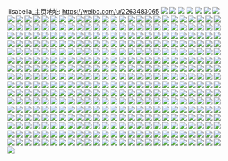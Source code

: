 liisabella_主页地址: https://weibo.com/u/2263483065 
![](https://wx4.sinaimg.cn/mw2000/86ea02b9ly1h9iltp4rulj22bc334e86.jpg) 
![](https://wx4.sinaimg.cn/mw2000/86ea02b9ly1h9iltoapxnj22c02c0x6p.jpg) 
![](https://wx4.sinaimg.cn/mw2000/86ea02b9ly1h90u53xrhjj23402c0e82.jpg) 
![](https://wx4.sinaimg.cn/mw2000/86ea02b9ly1h90u53p9cij23402c0e82.jpg) 
![](https://wx4.sinaimg.cn/mw2000/86ea02b9ly1h90u52vzzxj233v2btqv5.jpg) 
![](https://wx4.sinaimg.cn/mw2000/86ea02b9ly1h90u532ym4j233v2bte82.jpg) 
![](https://wx4.sinaimg.cn/mw2000/86ea02b9ly1h90u52amanj21hc0u0191.jpg) 
![](https://wx4.sinaimg.cn/mw2000/86ea02b9ly1h90u52bh9mj20zk0zkn6z.jpg) 
![](https://wx4.sinaimg.cn/mw2000/86ea02b9ly1h90u52d448j21g70tdtsp.jpg) 
![](https://wx4.sinaimg.cn/mw2000/86ea02b9ly1h90u52c6vgj20zk12jtlh.jpg) 
![](https://wx4.sinaimg.cn/mw2000/86ea02b9ly1h90u52gbl9j20ut0z0jv1.jpg) 
![](https://wx4.sinaimg.cn/mw2000/86ea02b9ly1h90u53wzilj2181340npd.jpg) 
![](https://wx4.sinaimg.cn/mw2000/86ea02b9ly1h71hinvx8cj23402c0u0y.jpg) 
![](https://wx4.sinaimg.cn/mw2000/86ea02b9ly1h71hioc62dj23402c0b2b.jpg) 
![](https://wx4.sinaimg.cn/mw2000/86ea02b9ly1h71hinymlnj233v2btql8.jpg) 
![](https://wx4.sinaimg.cn/mw2000/86ea02b9ly1h71hipb1z4j22802yo13k.jpg) 
![](https://wx4.sinaimg.cn/mw2000/86ea02b9ly1h67phfortoj20v91von5i.jpg) 
![](https://wx4.sinaimg.cn/mw2000/86ea02b9ly1h67bat0zkfj21be0zk462.jpg) 
![](https://wx4.sinaimg.cn/mw2000/86ea02b9ly1h67bat0xmvj21be0zkq5b.jpg) 
![](https://wx4.sinaimg.cn/mw2000/86ea02b9ly1h67bat5ijaj219s0zkwmm.jpg) 
![](https://wx4.sinaimg.cn/mw2000/86ea02b9ly1h67batn6nej219m0zkte4.jpg) 
![](https://wx4.sinaimg.cn/mw2000/86ea02b9ly1h67baxp2vrj23402c0dqf.jpg) 
![](https://wx4.sinaimg.cn/mw2000/86ea02b9ly1h67bat3wxnj21be0zkajl.jpg) 
![](https://wx4.sinaimg.cn/mw2000/86ea02b9ly1h67bat5hsvj21hc0u0h38.jpg) 
![](https://wx4.sinaimg.cn/mw2000/86ea02b9ly1h67baz64krj23402c0gzx.jpg) 
![](https://wx4.sinaimg.cn/mw2000/86ea02b9ly1h67baylhk6j22rw2c0npe.jpg) 
![](https://wx4.sinaimg.cn/mw2000/86ea02b9ly1h4v6hgm2t4j22c0340e81.jpg) 
![](https://wx4.sinaimg.cn/mw2000/86ea02b9ly1h4v6hh6dv4j23402c01kz.jpg) 
![](https://wx4.sinaimg.cn/mw2000/86ea02b9ly1h4v6hgfm9cj21hc0u0dx1.jpg) 
![](https://wx4.sinaimg.cn/mw2000/86ea02b9ly1h4v6hig2aij23402c0npf.jpg) 
![](https://wx4.sinaimg.cn/mw2000/86ea02b9ly1h4v6hjgijmj22c03404qr.jpg) 
![](https://wx4.sinaimg.cn/mw2000/86ea02b9ly1h4v6hk60vxj23402c0npf.jpg) 
![](https://wx4.sinaimg.cn/mw2000/86ea02b9ly1h0l6bvmjpjj20u01szjv9.jpg) 
![](https://wx4.sinaimg.cn/mw2000/86ea02b9ly1gyoytf1iv6j20u60u0mzk.jpg) 
![](https://wx4.sinaimg.cn/mw2000/86ea02b9ly1gy7j3aaurjj20m30fxac6.jpg) 
![](https://wx4.sinaimg.cn/mw2000/86ea02b9ly1gy0v5c016ej20ku0rs0v4.jpg) 
![](https://wx4.sinaimg.cn/mw2000/002tbllnly1gul62vggpej63402c0x6r02.jpg) 
![](https://wx4.sinaimg.cn/mw2000/86ea02b9ly1gul62vwhw6j23402c0kjn.jpg) 
![](https://wx4.sinaimg.cn/mw2000/002tbllnly1gul62wgup8j63402c07wj02.jpg) 
![](https://wx4.sinaimg.cn/mw2000/002tbllnly1gul62wjorcj63402c0qv702.jpg) 
![](https://wx4.sinaimg.cn/mw2000/002tbllnly1gul62pr6dhj61ku16ltta02.jpg) 
![](https://wx4.sinaimg.cn/mw2000/002tbllnly1gul62x583ij62c0340npf02.jpg) 
![](https://wx4.sinaimg.cn/mw2000/002tbllnly1gul62vp7aaj63402c04qr02.jpg) 
![](https://wx4.sinaimg.cn/mw2000/002tbllnly1gul62q61hvj60vc15sn2o02.jpg) 
![](https://wx4.sinaimg.cn/mw2000/002tbllnly1gul62q5lb2j60n00hv3z702.jpg) 
![](https://wx4.sinaimg.cn/mw2000/002tbllnly1gucf396irkj60u0140wnt02.jpg) 
![](https://wx4.sinaimg.cn/mw2000/002tbllnly1gucf38sk6lj60u0140gub02.jpg) 
![](https://wx4.sinaimg.cn/mw2000/002tbllnly1gucf38854qj60u0140ajj02.jpg) 
![](https://wx4.sinaimg.cn/mw2000/002tbllnly1gucf39rcwij61400u0jxs02.jpg) 
![](https://wx4.sinaimg.cn/mw2000/002tbllnly1gucf341v9oj60qj1b5q9902.jpg) 
![](https://wx4.sinaimg.cn/mw2000/002tbllnly1gucf34bscvj60u01sz77502.jpg) 
![](https://wx4.sinaimg.cn/mw2000/86ea02b9ly1gubsuhefy9j23402c04qr.jpg) 
![](https://wx4.sinaimg.cn/mw2000/86ea02b9ly1gslonj0wqsj23402c0u0y.jpg) 
![](https://wx4.sinaimg.cn/mw2000/86ea02b9ly1grlmleqiakj20qs0ww0vw.jpg) 
![](https://wx4.sinaimg.cn/mw2000/86ea02b9ly1grfqycw6txj21361367ea.jpg) 
![](https://wx4.sinaimg.cn/mw2000/86ea02b9ly1gpwy38f3jaj20go0hs74v.jpg) 
![](https://wx4.sinaimg.cn/mw2000/86ea02b9ly1gpsaee0ee2j20u01szb29.jpg) 
![](https://wx4.sinaimg.cn/mw2000/86ea02b9ly1gpre6u1iyrj20vc15salp.jpg) 
![](https://wx4.sinaimg.cn/mw2000/86ea02b9ly1gpkr3271k3j20vc15strb.jpg) 
![](https://wx4.sinaimg.cn/mw2000/86ea02b9ly1gpid1iw094j20u015k18l.jpg) 
![](https://wx4.sinaimg.cn/mw2000/86ea02b9ly1gpcnrh1w4uj20u00y47hg.jpg) 
![](https://wx4.sinaimg.cn/mw2000/86ea02b9ly1gnu2knvnh9j20ku0rsgpo.jpg) 
![](https://wx4.sinaimg.cn/mw2000/86ea02b9ly1gmqm18p5hoj21400u0npg.jpg) 
![](https://wx4.sinaimg.cn/mw2000/86ea02b9ly1gmqdu054ksj20u01szkdo.jpg) 
![](https://wx4.sinaimg.cn/mw2000/86ea02b9ly1gm7x644nibj23402c0hdw.jpg) 
![](https://wx4.sinaimg.cn/mw2000/86ea02b9ly1gm1k8o1wbnj20qo08zgls.jpg) 
![](https://wx4.sinaimg.cn/mw2000/86ea02b9ly1gl281uogpyj20u01szqbi.jpg) 
![](https://wx4.sinaimg.cn/mw2000/86ea02b9ly1gjs5w25msej20u01401kz.jpg) 
![](https://wx4.sinaimg.cn/mw2000/86ea02b9ly1gjmyrra6z1j20u0140b2h.jpg) 
![](https://wx4.sinaimg.cn/mw2000/86ea02b9ly1gj3wjk3etjj20u01sz1kx.jpg) 
![](https://wx4.sinaimg.cn/mw2000/86ea02b9ly1gj0wkywdidj20qs0o0acd.jpg) 
![](https://wx4.sinaimg.cn/mw2000/86ea02b9ly1givlarptryj20u00xbn2n.jpg) 
![](https://wx4.sinaimg.cn/mw2000/86ea02b9ly1gi5m43zkr7j20u01szk3h.jpg) 
![](https://wx4.sinaimg.cn/mw2000/86ea02b9ly1gi5jz87b2mj22c03407wo.jpg) 
![](https://wx4.sinaimg.cn/mw2000/86ea02b9ly1gi4euhcfcmj23402c0x6r.jpg) 
![](https://wx4.sinaimg.cn/mw2000/86ea02b9ly1gi2xa03micj20j60bg0tp.jpg) 
![](https://wx4.sinaimg.cn/mw2000/86ea02b9ly1ghyur02y3wj20qw0qwth1.jpg) 
![](https://wx4.sinaimg.cn/mw2000/86ea02b9ly1ghyur1nvijj23343341kz.jpg) 
![](https://wx4.sinaimg.cn/mw2000/86ea02b9ly1ghyur13qluj22bc334b29.jpg) 
![](https://wx4.sinaimg.cn/mw2000/86ea02b9ly1ghyur05q6ej20go0gotc1.jpg) 
![](https://wx4.sinaimg.cn/mw2000/86ea02b9ly1ghyur0dty6j20go0goq7f.jpg) 
![](https://wx4.sinaimg.cn/mw2000/86ea02b9ly1ghyur16jdbj22bb2bb7wi.jpg) 
![](https://wx4.sinaimg.cn/mw2000/86ea02b9ly1ghusxqumytj20v9134wj6.jpg) 
![](https://wx4.sinaimg.cn/mw2000/86ea02b9ly1ghusxqv191j20j60koq50.jpg) 
![](https://wx4.sinaimg.cn/mw2000/86ea02b9ly1ghe20ymz5fj20q90z5jvp.jpg) 
![](https://wx4.sinaimg.cn/mw2000/86ea02b9ly1ghdy7gundvj20u01szkjl.jpg) 
![](https://wx4.sinaimg.cn/mw2000/86ea02b9ly1gh6yh6gq41j204g046mx0.jpg) 
![](https://wx4.sinaimg.cn/mw2000/86ea02b9ly1ggwentr2csj20j40gc74w.jpg) 
![](https://wx4.sinaimg.cn/mw2000/86ea02b9ly1ggf1dgq8k7j20u01sz4fs.jpg) 
![](https://wx4.sinaimg.cn/mw2000/86ea02b9ly1gfpdzs7cd4j20v91vo7iz.jpg) 
![](https://wx4.sinaimg.cn/mw2000/86ea02b9ly1gfius97bchj20u01szqv6.jpg) 
![](https://wx4.sinaimg.cn/mw2000/86ea02b9ly1gf9cqsot6qj210k0bgapm.jpg) 
![](https://wx4.sinaimg.cn/mw2000/86ea02b9ly1gf3n7fauf2j23402c0u10.jpg) 
![](https://wx4.sinaimg.cn/mw2000/86ea02b9ly1gez9bcbvkej20u01sz7wh.jpg) 
![](https://wx4.sinaimg.cn/mw2000/86ea02b9ly1gemf9ee8zzj20dw0dwab2.jpg) 
![](https://wx4.sinaimg.cn/mw2000/86ea02b9ly1gegsddusjmj21sz0u0hcy.jpg) 
![](https://wx4.sinaimg.cn/mw2000/86ea02b9ly1gegsdafnlxj21tf0u043x.jpg) 
![](https://wx4.sinaimg.cn/mw2000/86ea02b9ly1gefo1p0c3jj21400u0hdx.jpg) 
![](https://wx4.sinaimg.cn/mw2000/86ea02b9ly1gefo1nrvm6j20u0140qv5.jpg) 
![](https://wx4.sinaimg.cn/mw2000/86ea02b9ly1gefo1ny4ekj20u0140hdt.jpg) 
![](https://wx4.sinaimg.cn/mw2000/86ea02b9ly1gefo1nh8egj20u01hcws5.jpg) 
![](https://wx4.sinaimg.cn/mw2000/86ea02b9ly1gefo1nd3l9j20u0140dmt.jpg) 
![](https://wx4.sinaimg.cn/mw2000/86ea02b9ly1gefo1nmf6rj21400u0qc3.jpg) 
![](https://wx4.sinaimg.cn/mw2000/86ea02b9ly1ge97zxinhcj20u01c3k0p.jpg) 
![](https://wx4.sinaimg.cn/mw2000/86ea02b9ly1gdeoqivda7j20v90af3zi.jpg) 
![](https://wx4.sinaimg.cn/mw2000/86ea02b9ly1gdcf1g92fnj20u01hcqgm.jpg) 
![](https://wx4.sinaimg.cn/mw2000/86ea02b9ly1gdcf1gofjej20u00u0do9.jpg) 
![](https://wx4.sinaimg.cn/mw2000/86ea02b9ly1gdcf1gdb3vj20u00u0dqf.jpg) 
![](https://wx4.sinaimg.cn/mw2000/86ea02b9ly1gdcf1hf1tfj20u00u0tge.jpg) 
![](https://wx4.sinaimg.cn/mw2000/86ea02b9ly1gdcf1gd68lj20u00u0dte.jpg) 
![](https://wx4.sinaimg.cn/mw2000/86ea02b9ly1gdcf1g86n3j20dw0dwmxm.jpg) 
![](https://wx4.sinaimg.cn/mw2000/86ea02b9ly1gcwzfxfaopj20rn0rnn2c.jpg) 
![](https://wx4.sinaimg.cn/mw2000/86ea02b9ly1gcuatyblrgj20u01sztk6.jpg) 
![](https://wx4.sinaimg.cn/mw2000/86ea02b9ly1gcs5pkwfncj20jg0iiwg5.jpg) 
![](https://wx4.sinaimg.cn/mw2000/86ea02b9ly1gcs5plagmsj20u00u0hdt.jpg) 
![](https://wx4.sinaimg.cn/mw2000/86ea02b9ly1gcnej3mjlsj20u01szagb.jpg) 
![](https://wx4.sinaimg.cn/mw2000/86ea02b9ly1gbxhibvawqj20k00zkdhu.jpg) 
![](https://wx4.sinaimg.cn/mw2000/86ea02b9ly1gbsbycxzdzj22bc334b29.jpg) 
![](https://wx4.sinaimg.cn/mw2000/86ea02b9ly1gbropnepowj20u01szhdt.jpg) 
![](https://wx4.sinaimg.cn/mw2000/86ea02b9ly1gbropmkbnkj204g03mdfn.jpg) 
![](https://wx4.sinaimg.cn/mw2000/86ea02b9ly1gbp59tm98kj209g08qdg4.jpg) 
![](https://wx4.sinaimg.cn/mw2000/86ea02b9ly1gbo5iuflfij20u01szgx4.jpg) 
![](https://wx4.sinaimg.cn/mw2000/86ea02b9ly1gble03uiujj20p018gqat.jpg) 
![](https://wx4.sinaimg.cn/mw2000/86ea02b9ly1gbkcfoen22j20kw0jhjzr.jpg) 
![](https://wx4.sinaimg.cn/mw2000/86ea02b9ly1gbhud0pipdj20u018ztj2.jpg) 
![](https://wx4.sinaimg.cn/mw2000/86ea02b9ly1gba9feke8qj20u01szgwp.jpg) 
![](https://wx4.sinaimg.cn/mw2000/86ea02b9ly1gao56inwfoj21400u0kjn.jpg) 
![](https://wx4.sinaimg.cn/mw2000/86ea02b9ly1gao56jzp0dj21400u0hdw.jpg) 
![](https://wx4.sinaimg.cn/mw2000/86ea02b9ly1gao56jz6w7j21400u0npg.jpg) 
![](https://wx4.sinaimg.cn/mw2000/86ea02b9ly1galgvovgjnj20u0140x6v.jpg) 
![](https://wx4.sinaimg.cn/mw2000/86ea02b9ly1galgvlanwcj21400u04qt.jpg) 
![](https://wx4.sinaimg.cn/mw2000/86ea02b9ly1gag7fmr9gpj21400u01ky.jpg) 
![](https://wx4.sinaimg.cn/mw2000/86ea02b9ly1gag7fm0z7fj20c80bwjs2.jpg) 
![](https://wx4.sinaimg.cn/mw2000/86ea02b9ly1gaeyhqeinsj20u01sz1ky.jpg) 
![](https://wx4.sinaimg.cn/mw2000/86ea02b9ly1gaeyhr56psj20u01szqv6.jpg) 
![](https://wx4.sinaimg.cn/mw2000/86ea02b9ly1gaeqkc04gxj20u01sz7wh.jpg) 
![](https://wx4.sinaimg.cn/mw2000/86ea02b9ly1gaeqkbu21mj20u01sz1kx.jpg) 
![](https://wx4.sinaimg.cn/mw2000/86ea02b9ly1gaeqkc2m9nj20u01sze81.jpg) 
![](https://wx4.sinaimg.cn/mw2000/86ea02b9ly1gadupf01ypj21400u04qp.jpg) 
![](https://wx4.sinaimg.cn/mw2000/86ea02b9ly1gadupeqyu5j21410u0wkg.jpg) 
![](https://wx4.sinaimg.cn/mw2000/86ea02b9ly1gab2ycylrfj20u0140qva.jpg) 
![](https://wx4.sinaimg.cn/mw2000/86ea02b9ly1g9w1niuip6j209a07f0t6.jpg) 
![](https://wx4.sinaimg.cn/mw2000/86ea02b9ly1g9qdhfpxofj20u01szhdt.jpg) 
![](https://wx4.sinaimg.cn/mw2000/86ea02b9ly1g9qdhezxbej201u01jmwy.jpg) 
![](https://wx4.sinaimg.cn/mw2000/86ea02b9ly1g9nwtqz5egj21400u0e85.jpg) 
![](https://wx4.sinaimg.cn/mw2000/86ea02b9ly1g9nvdj34fvj20u0140he1.jpg) 
![](https://wx4.sinaimg.cn/mw2000/86ea02b9ly1g9m42c04rrj20u01sz4qp.jpg) 
![](https://wx4.sinaimg.cn/mw2000/86ea02b9ly1g9hmdpocv1j20qr1blgyb.jpg) 
![](https://wx4.sinaimg.cn/mw2000/86ea02b9ly1g99w9fph7mj20rx0rx0v6.jpg) 
![](https://wx4.sinaimg.cn/mw2000/86ea02b9ly1g98brfpx44j20qo0zk7eb.jpg) 
![](https://wx4.sinaimg.cn/mw2000/86ea02b9ly1g8oj3zmjsyj21mc25sqv5.jpg) 
![](https://wx4.sinaimg.cn/mw2000/86ea02b9ly1g8k2yv02eqj20v91vo4kp.jpg) 
![](https://wx4.sinaimg.cn/mw2000/86ea02b9ly1g8k2z0dm9zj23402c0e86.jpg) 
![](https://wx4.sinaimg.cn/mw2000/86ea02b9ly1g825qssvvbj20v91vokjl.jpg) 
![](https://wx4.sinaimg.cn/mw2000/86ea02b9ly1g825qsput0j20v91vohdt.jpg) 
![](https://wx4.sinaimg.cn/mw2000/86ea02b9ly1g7ouv31tb6j20bi0b83yu.jpg) 
![](https://wx4.sinaimg.cn/mw2000/86ea02b9ly1g7ouv35msxj20vm0u00xu.jpg) 
![](https://wx4.sinaimg.cn/mw2000/86ea02b9ly1g7k5kasdyfj22c0340npl.jpg) 
![](https://wx4.sinaimg.cn/mw2000/86ea02b9ly1g78k873yaij20v91vo1kx.jpg) 
![](https://wx4.sinaimg.cn/mw2000/86ea02b9ly1g6tg5q8ps3j23402c0u10.jpg) 
![](https://wx4.sinaimg.cn/mw2000/86ea02b9ly1g6tg5i7h6rj21hc0u0k4q.jpg) 
![](https://wx4.sinaimg.cn/mw2000/86ea02b9ly1g6qndky3opj20u01syqfx.jpg) 
![](https://wx4.sinaimg.cn/mw2000/86ea02b9ly1g6degt9wgyj20v91voww7.jpg) 
![](https://wx4.sinaimg.cn/mw2000/86ea02b9ly1g66e1smxx5j21400u0n5l.jpg) 
![](https://wx4.sinaimg.cn/mw2000/86ea02b9ly1g59jm7ozm3j20v91vo1kx.jpg) 
![](https://wx4.sinaimg.cn/mw2000/86ea02b9ly1g57kv8p7gnj20u0140b2a.jpg) 
![](https://wx4.sinaimg.cn/mw2000/86ea02b9ly1g4jkflxa5yj216o1lu7tf.jpg) 
![](https://wx4.sinaimg.cn/mw2000/86ea02b9ly1g4jkfmos08j228031hnpe.jpg) 
![](https://wx4.sinaimg.cn/mw2000/86ea02b9ly1g4jkftbb9hj23402c0npd.jpg) 
![](https://wx4.sinaimg.cn/mw2000/86ea02b9ly1g3zzxrmwdnj22bs3401ky.jpg) 
![](https://wx4.sinaimg.cn/mw2000/86ea02b9ly1g3zzxv2g2vj22bs340b2a.jpg) 
![](https://wx4.sinaimg.cn/mw2000/86ea02b9ly1g3zzxzj9dpj23402bsnpe.jpg) 
![](https://wx4.sinaimg.cn/mw2000/86ea02b9ly1g3yvkhj1luj20go0m876f.jpg) 
![](https://wx4.sinaimg.cn/mw2000/86ea02b9ly1g3yvfvdhgbj20go0m8n32.jpg) 
![](https://wx4.sinaimg.cn/mw2000/86ea02b9ly1g3yvfvyvtaj20rr0rr44l.jpg) 
![](https://wx4.sinaimg.cn/mw2000/86ea02b9ly1g3yu65rphnj20jk0m80zc.jpg) 
![](https://wx4.sinaimg.cn/mw2000/86ea02b9ly1g3yu66jk91j20m80kltds.jpg) 
![](https://wx4.sinaimg.cn/mw2000/86ea02b9ly1g3yu67ktr0j20kn0m8n41.jpg) 
![](https://wx4.sinaimg.cn/mw2000/86ea02b9ly1g3yu68yledj20l80m8k02.jpg) 
![](https://wx4.sinaimg.cn/mw2000/86ea02b9ly1g3yuafosw5j20go0m8dhx.jpg) 
![](https://wx4.sinaimg.cn/mw2000/86ea02b9ly1g3ytd51ew7j20zk0r0k61.jpg) 
![](https://wx4.sinaimg.cn/mw2000/86ea02b9ly1g3ytd6uk81j20yu0nctp7.jpg) 
![](https://wx4.sinaimg.cn/mw2000/86ea02b9ly1g3ytd30f8kj20m80gvted.jpg) 
![](https://wx4.sinaimg.cn/mw2000/86ea02b9ly1g3ytd3qsr2j20m80gowkc.jpg) 
![](https://wx4.sinaimg.cn/mw2000/86ea02b9ly1g3ytd47a9nj20m80gon0b.jpg) 
![](https://wx4.sinaimg.cn/mw2000/86ea02b9ly1g3qny0am75j20zk0ql7un.jpg) 
![](https://wx4.sinaimg.cn/mw2000/86ea02b9ly1g3qnxzro5zj20ql0zkkf0.jpg) 
![](https://wx4.sinaimg.cn/mw2000/86ea02b9ly1g3qntrxxnpj21w02ionpf.jpg) 
![](https://wx4.sinaimg.cn/mw2000/86ea02b9ly1g3n65evw1jj20k042ku0y.jpg) 
![](https://wx4.sinaimg.cn/mw2000/86ea02b9ly1g3n65hswjzj20k051y7wj.jpg) 
![](https://wx4.sinaimg.cn/mw2000/86ea02b9ly1g3n65kdl1aj20k042pkjm.jpg) 
![](https://wx4.sinaimg.cn/mw2000/86ea02b9ly1g3n65lsnkdj20k04eehdu.jpg) 
![](https://wx4.sinaimg.cn/mw2000/86ea02b9ly1g3n65oflrzj20k042p7wj.jpg) 
![](https://wx4.sinaimg.cn/mw2000/86ea02b9ly1g3n65q1g9ej21w02iox6p.jpg) 
![](https://wx4.sinaimg.cn/mw2000/86ea02b9ly1g3n4gqpw68j20hs0hs764.jpg) 
![](https://wx4.sinaimg.cn/mw2000/86ea02b9ly1g2yz39yo2yj20hs0npmyl.jpg) 
![](https://wx4.sinaimg.cn/mw2000/86ea02b9ly1g2yz38vvo8j20hs0npwi1.jpg) 
![](https://wx4.sinaimg.cn/mw2000/86ea02b9ly1g2m5qdeo3oj20zk0k0tfb.jpg) 
![](https://wx4.sinaimg.cn/mw2000/86ea02b9ly1g2m5qdrjpfj20zk0qoh78.jpg) 
![](https://wx4.sinaimg.cn/mw2000/86ea02b9ly1g2m5qhnucdj23402bskjq.jpg) 
![](https://wx4.sinaimg.cn/mw2000/86ea02b9ly1g2m5qkihxtj23402bsu11.jpg) 
![](https://wx4.sinaimg.cn/mw2000/86ea02b9ly1g2m5qmbb1zj23402bsu0y.jpg) 
![](https://wx4.sinaimg.cn/mw2000/86ea02b9ly1g2m5qnphkdj23402bsx6q.jpg) 
![](https://wx4.sinaimg.cn/mw2000/86ea02b9ly1g2b8n105i9j20zk0qo489.jpg) 
![](https://wx4.sinaimg.cn/mw2000/86ea02b9ly1g1xihoz9f5j20ij0emdh8.jpg) 
![](https://wx4.sinaimg.cn/mw2000/86ea02b9ly1g1xfhaq1ajj207q03rdfm.jpg) 
![](https://wx4.sinaimg.cn/mw2000/86ea02b9ly1g1u7wtxjapj20k042ke82.jpg) 
![](https://wx4.sinaimg.cn/mw2000/86ea02b9ly1g1oald3wlnj22bs3404qr.jpg) 
![](https://wx4.sinaimg.cn/mw2000/86ea02b9ly1g1oaleozd2j20k00zkwm5.jpg) 
![](https://wx4.sinaimg.cn/mw2000/86ea02b9ly1g1oalr2pbpj23402bshdx.jpg) 
![](https://wx4.sinaimg.cn/mw2000/86ea02b9ly1g1ob4watp2j22bs3401kz.jpg) 
![](https://wx4.sinaimg.cn/mw2000/86ea02b9ly1g1oamdcft5j22bs3404qs.jpg) 
![](https://wx4.sinaimg.cn/mw2000/86ea02b9ly1g1oao4900kj23402bs7wk.jpg) 
![](https://wx4.sinaimg.cn/mw2000/86ea02b9ly1g1oaoodltlj23402bsqv7.jpg) 
![](https://wx4.sinaimg.cn/mw2000/86ea02b9ly1g1oapsy3z2j23402bshdx.jpg) 
![](https://wx4.sinaimg.cn/mw2000/86ea02b9ly1g1pd3esmgij23402bsnpg.jpg) 
![](https://wx4.sinaimg.cn/mw2000/86ea02b9ly1g1m8b5nrlej23402bs1kz.jpg) 
![](https://wx4.sinaimg.cn/mw2000/86ea02b9ly1g1m8art26pj23402bsx6r.jpg) 
![](https://wx4.sinaimg.cn/mw2000/86ea02b9ly1g1m8au5ad3j23402bsnpf.jpg) 
![](https://wx4.sinaimg.cn/mw2000/86ea02b9ly1g1m8awtzcpj23402bsu0z.jpg) 
![](https://wx4.sinaimg.cn/mw2000/86ea02b9ly1g1m8b0930sj23402bsx6r.jpg) 
![](https://wx4.sinaimg.cn/mw2000/86ea02b9ly1g1m8b2at3wj23402bs4qr.jpg) 
![](https://wx4.sinaimg.cn/mw2000/86ea02b9ly1g1m8b431fbj23402bsu0y.jpg) 
![](https://wx4.sinaimg.cn/mw2000/86ea02b9ly1g1m8a3jj3fj23402bsnpf.jpg) 
![](https://wx4.sinaimg.cn/mw2000/86ea02b9ly1g1m8a77zxfj23402bsb2d.jpg) 
![](https://wx4.sinaimg.cn/mw2000/86ea02b9ly1g1m8aa94zgj23402bs7wk.jpg) 
![](https://wx4.sinaimg.cn/mw2000/86ea02b9ly1g1m88uk2gij23402bs1kz.jpg) 
![](https://wx4.sinaimg.cn/mw2000/86ea02b9ly1g1m88x6tf8j23402bs1l0.jpg) 
![](https://wx4.sinaimg.cn/mw2000/86ea02b9ly1g1m88yy71cj23402bsu0z.jpg) 
![](https://wx4.sinaimg.cn/mw2000/86ea02b9ly1g1m890qkw6j23402bsu0y.jpg) 
![](https://wx4.sinaimg.cn/mw2000/86ea02b9ly1g1m892vexfj23402bsnpe.jpg) 
![](https://wx4.sinaimg.cn/mw2000/86ea02b9ly1g1m895mh9kj23402bshdv.jpg) 
![](https://wx4.sinaimg.cn/mw2000/86ea02b9ly1g1m87gg0luj23402bsqv7.jpg) 
![](https://wx4.sinaimg.cn/mw2000/86ea02b9ly1g1m87iave9j22bs340b2a.jpg) 
![](https://wx4.sinaimg.cn/mw2000/86ea02b9ly1g1m87ka9tcj23402bsb2b.jpg) 
![](https://wx4.sinaimg.cn/mw2000/86ea02b9ly1g1m87lyw9gj23402bsqv7.jpg) 
![](https://wx4.sinaimg.cn/mw2000/86ea02b9ly1g1m87ntlkoj23402bskjn.jpg) 
![](https://wx4.sinaimg.cn/mw2000/86ea02b9ly1g1m87pnclyj22bs340u0z.jpg) 
![](https://wx4.sinaimg.cn/mw2000/86ea02b9ly1g1lsqkwsfij22bs340e84.jpg) 
![](https://wx4.sinaimg.cn/mw2000/86ea02b9ly1g1lsqomtnej23402bshdu.jpg) 
![](https://wx4.sinaimg.cn/mw2000/86ea02b9ly1g1lsr4mkrtj22bs340x6q.jpg) 
![](https://wx4.sinaimg.cn/mw2000/86ea02b9ly1g1lsretkzdj23402bsu0z.jpg) 
![](https://wx4.sinaimg.cn/mw2000/86ea02b9ly1g1lsrnser2j22bs3407wk.jpg) 
![](https://wx4.sinaimg.cn/mw2000/86ea02b9ly1g1lsqx51qoj23402bskjn.jpg) 
![](https://wx4.sinaimg.cn/mw2000/86ea02b9ly1g1lsrpi6wxj20zk0k0k1n.jpg) 
![](https://wx4.sinaimg.cn/mw2000/86ea02b9ly1g1lsrqm5ycj20zk0k0gsn.jpg) 
![](https://wx4.sinaimg.cn/mw2000/86ea02b9ly1g1lsrrgc1pj20hs0ofgnp.jpg) 
![](https://wx4.sinaimg.cn/mw2000/86ea02b9ly1g1l4ux9v47j23402bskjo.jpg) 
![](https://wx4.sinaimg.cn/mw2000/86ea02b9ly1g1l4uzmfzjj23402bs1kz.jpg) 
![](https://wx4.sinaimg.cn/mw2000/86ea02b9ly1g1l4v0kotsj21j415c7wh.jpg) 
![](https://wx4.sinaimg.cn/mw2000/86ea02b9ly1g1l4v1wtvhj23402bs7wi.jpg) 
![](https://wx4.sinaimg.cn/mw2000/86ea02b9ly1g1l4v3q76dj23402bsnpe.jpg) 
![](https://wx4.sinaimg.cn/mw2000/86ea02b9ly1g1l4v4nbybj21j415c4qp.jpg) 
![](https://wx4.sinaimg.cn/mw2000/86ea02b9ly1g1l4v5wt8dj21j415c7wh.jpg) 
![](https://wx4.sinaimg.cn/mw2000/86ea02b9ly1g1l4v73otwj23402bsu0y.jpg) 
![](https://wx4.sinaimg.cn/mw2000/86ea02b9ly1g1l4v7y5ofj21j415c4qp.jpg) 
![](https://wx4.sinaimg.cn/mw2000/86ea02b9ly1g1kk23wmf4j22bs340qv6.jpg) 
![](https://wx4.sinaimg.cn/mw2000/86ea02b9ly1g1kk1zmj0uj215c1j4x2h.jpg) 
![](https://wx4.sinaimg.cn/mw2000/86ea02b9ly1g1kk1x7mftj21j415cqp2.jpg) 
![](https://wx4.sinaimg.cn/mw2000/86ea02b9ly1g1jz52geerj215c1j47e2.jpg) 
![](https://wx4.sinaimg.cn/mw2000/86ea02b9ly1g1jz5302phj21j415catz.jpg) 
![](https://wx4.sinaimg.cn/mw2000/86ea02b9ly1g1jz53p50tj21j415cb29.jpg) 
![](https://wx4.sinaimg.cn/mw2000/86ea02b9ly1g1jz549g27j21j415ctut.jpg) 
![](https://wx4.sinaimg.cn/mw2000/86ea02b9ly1g1jz54pvfhj21j415c4ki.jpg) 
![](https://wx4.sinaimg.cn/mw2000/86ea02b9ly1g1jz55y2w2j22bs3401kz.jpg) 
![](https://wx4.sinaimg.cn/mw2000/86ea02b9ly1g1apeyyusnj20k00zk0vl.jpg) 
![](https://wx4.sinaimg.cn/mw2000/86ea02b9ly1g0vpxwcbzbj20k00zkwhh.jpg) 
![](https://wx4.sinaimg.cn/mw2000/86ea02b9ly1g0vpxwy8fdj20k00zk0vl.jpg) 
![](https://wx4.sinaimg.cn/mw2000/86ea02b9ly1g0qvmh02hbj20k00qo40w.jpg) 
![](https://wx4.sinaimg.cn/mw2000/86ea02b9ly1g0qvjm9x12j20k00qo0u3.jpg) 
![](https://wx4.sinaimg.cn/mw2000/86ea02b9ly1g0c3vjmbvfj20k00zkad7.jpg) 
![](https://wx4.sinaimg.cn/mw2000/86ea02b9ly1g050q22nzcj22io1w01kz.jpg) 
![](https://wx4.sinaimg.cn/mw2000/86ea02b9ly1g00ghnd877j22bs2oyhdu.jpg) 
![](https://wx4.sinaimg.cn/mw2000/86ea02b9ly1g00ghv8g34j23402bsqv5.jpg) 
![](https://wx4.sinaimg.cn/mw2000/86ea02b9ly1fzpl3cao4vj21400u01kx.jpg) 
![](https://wx4.sinaimg.cn/mw2000/86ea02b9ly1fzph1hcpg2j20k00zkna2.jpg) 
![](https://wx4.sinaimg.cn/mw2000/86ea02b9ly1fznd4dddh6j21j415cx6p.jpg) 
![](https://wx4.sinaimg.cn/mw2000/86ea02b9ly1fzncnm1t01j20lc0e80wg.jpg) 
![](https://wx4.sinaimg.cn/mw2000/86ea02b9ly1fzm8913hvlj20iw0xkqb4.jpg) 
![](https://wx4.sinaimg.cn/mw2000/86ea02b9ly1fzm1nfpq1ij21400u0b2a.jpg) 
![](https://wx4.sinaimg.cn/mw2000/86ea02b9ly1fz7gf9ylzkj21j415cb29.jpg) 
![](https://wx4.sinaimg.cn/mw2000/86ea02b9ly1fyy8kj5ipjj211y0lcq4p.jpg) 
![](https://wx4.sinaimg.cn/mw2000/86ea02b9ly1fyy8kk5og2j211y0lctek.jpg) 
![](https://wx4.sinaimg.cn/mw2000/86ea02b9ly1fyy8kkobjpj211y0lcjx9.jpg) 
![](https://wx4.sinaimg.cn/mw2000/86ea02b9ly1fyy7hgv7cfj21j415catw.jpg) 
![](https://wx4.sinaimg.cn/mw2000/86ea02b9ly1fyxxe7qijcj20k00zk0wd.jpg) 
![](https://wx4.sinaimg.cn/mw2000/86ea02b9ly1fyx2mvm4d3j20qo0zkdlg.jpg) 
![](https://wx4.sinaimg.cn/mw2000/86ea02b9ly1fyx2mvwxtij20hs0fcq53.jpg) 
![](https://wx4.sinaimg.cn/mw2000/86ea02b9ly1fyx2mx5icoj20zk0qoqa3.jpg) 
![](https://wx4.sinaimg.cn/mw2000/86ea02b9ly1fyvlcvjpsjj21j415c1ei.jpg) 
![](https://wx4.sinaimg.cn/mw2000/86ea02b9ly1fyvlcv045yj215c1j41g1.jpg) 
![](https://wx4.sinaimg.cn/mw2000/86ea02b9ly1fyvlebrbncj20ky0s0tbv.jpg) 
![](https://wx4.sinaimg.cn/mw2000/86ea02b9ly1fyt40sk82cj215c1j4e19.jpg) 
![](https://wx4.sinaimg.cn/mw2000/86ea02b9ly1fys4gbm52bj20l00jc3zv.jpg) 
![](https://wx4.sinaimg.cn/mw2000/86ea02b9ly1fypzxo0hdej20k00zk429.jpg) 
![](https://wx4.sinaimg.cn/mw2000/86ea02b9ly1fypzxou7c3j20k00zkn14.jpg) 
![](https://wx4.sinaimg.cn/mw2000/86ea02b9ly1fypzxq01ubj20k00zk78e.jpg) 
![](https://wx4.sinaimg.cn/mw2000/86ea02b9ly1fypzxqo6o6j20k00zkwfp.jpg) 
![](https://wx4.sinaimg.cn/mw2000/86ea02b9ly1fxzly5hfcxj20k00xkwr6.jpg) 
![](https://wx4.sinaimg.cn/mw2000/86ea02b9ly1fxvjb0xe5xj21j415c1i1.jpg) 
![](https://wx4.sinaimg.cn/mw2000/86ea02b9ly1fxuewg680ej20hs0dcwgd.jpg) 
![](https://wx4.sinaimg.cn/mw2000/86ea02b9ly1fxtatmnsrvj23402bse83.jpg) 
![](https://wx4.sinaimg.cn/mw2000/86ea02b9ly1fxmjezf8fxj20k00zkmy3.jpg) 
![](https://wx4.sinaimg.cn/mw2000/86ea02b9ly1fxi46vyvzcj202c00tjr5.jpg) 
![](https://wx4.sinaimg.cn/mw2000/86ea02b9ly1fxi3gpphb7j202h014mwx.jpg) 
![](https://wx4.sinaimg.cn/mw2000/86ea02b9ly1fxhwwa40m5j20k00zkjy6.jpg) 
![](https://wx4.sinaimg.cn/mw2000/86ea02b9ly1fxhwwaypecj20k00zkn3a.jpg) 
![](https://wx4.sinaimg.cn/mw2000/86ea02b9ly1fxhwwbx2ndj20k00zk7aq.jpg) 
![](https://wx4.sinaimg.cn/mw2000/86ea02b9ly1fxhwwc6j3cj203c02yt8h.jpg) 
![](https://wx4.sinaimg.cn/mw2000/86ea02b9ly1fx8oqk98yrj23402bse82.jpg) 
![](https://wx4.sinaimg.cn/mw2000/86ea02b9ly1fx8oqne0p8j22bs340hdu.jpg) 
![](https://wx4.sinaimg.cn/mw2000/86ea02b9ly1fx5qshcqr1j205i04gmwz.jpg) 
![](https://wx4.sinaimg.cn/mw2000/86ea02b9ly1fx54tp0imuj20k00zkn0u.jpg) 
![](https://wx4.sinaimg.cn/mw2000/86ea02b9ly1fx54tpid69j20k00zkwix.jpg) 
![](https://wx4.sinaimg.cn/mw2000/86ea02b9ly1fx54vaaumkj20k00zkdls.jpg) 
![](https://wx4.sinaimg.cn/mw2000/86ea02b9ly1fx4jlkqgczj20b90k03zi.jpg) 
![](https://wx4.sinaimg.cn/mw2000/86ea02b9ly1fvvh38b3hkj2050050mx0.jpg) 
![](https://wx4.sinaimg.cn/mw2000/86ea02b9ly1fvpdlssmpuj20hs0dbt9z.jpg) 
![](https://wx4.sinaimg.cn/mw2000/86ea02b9ly1fvjeeizvo0j20k00zk41j.jpg) 
![](https://wx4.sinaimg.cn/mw2000/86ea02b9ly1fvi3ujwx9dj207206xgln.jpg) 
![](https://wx4.sinaimg.cn/mw2000/86ea02b9ly1fuwaehdym4j20b90k0aaw.jpg) 
![](https://wx4.sinaimg.cn/mw2000/86ea02b9ly1fuwaehuq8kj20b90k0dha.jpg) 
![](https://wx4.sinaimg.cn/mw2000/86ea02b9ly1fuwadfa9ipj20j60e9aag.jpg) 
![](https://wx4.sinaimg.cn/mw2000/86ea02b9ly1furh8zcs5ej20jz0hkwes.jpg) 
![](https://wx4.sinaimg.cn/mw2000/86ea02b9ly1fuky1z1anfj20zk0zk1kx.jpg) 
![](https://wx4.sinaimg.cn/mw2000/86ea02b9ly1fuky213ke6j20zk0zk4qp.jpg) 
![](https://wx4.sinaimg.cn/mw2000/86ea02b9ly1fuky230rutj20zk0zkh90.jpg) 
![](https://wx4.sinaimg.cn/mw2000/86ea02b9ly1fuky262giuj20k03qru0x.jpg) 
![](https://wx4.sinaimg.cn/mw2000/86ea02b9ly1fujcxpgzkzj20k00eyta6.jpg) 
![](https://wx4.sinaimg.cn/mw2000/86ea02b9ly1fuie1nqfejj20b90k0js8.jpg) 
![](https://wx4.sinaimg.cn/mw2000/86ea02b9ly1fuie1ro297j20b90k074z.jpg) 
![](https://wx4.sinaimg.cn/mw2000/86ea02b9ly1fuie1wgzatj20b90k0mxx.jpg) 
![](https://wx4.sinaimg.cn/mw2000/86ea02b9ly1fuie20spkzj20b90k0aaq.jpg) 
![](https://wx4.sinaimg.cn/mw2000/86ea02b9ly1fuie273dc8j20b90k0js0.jpg) 
![](https://wx4.sinaimg.cn/mw2000/86ea02b9ly1fuie2p9fzcj20b90k0t9j.jpg) 
![](https://wx4.sinaimg.cn/mw2000/86ea02b9ly1fue9ywpowmj20qo0dctey.jpg) 
![](https://wx4.sinaimg.cn/mw2000/86ea02b9ly1fue9yxxl1bj23402bskjn.jpg) 
![](https://wx4.sinaimg.cn/mw2000/86ea02b9ly1fue529fpanj22bs3407wi.jpg) 
![](https://wx4.sinaimg.cn/mw2000/86ea02b9ly1fucl2t3go5j20k00zkqg2.jpg) 
![](https://wx4.sinaimg.cn/mw2000/86ea02b9ly1fubjgodyhpj20hs0db40b.jpg) 
![](https://wx4.sinaimg.cn/mw2000/86ea02b9ly1fua39n3stij23402bsnpe.jpg) 
![](https://wx4.sinaimg.cn/mw2000/86ea02b9ly1fu6zo00ujuj20b90k0tah.jpg) 
![](https://wx4.sinaimg.cn/mw2000/86ea02b9ly1fu2bu007eoj23402bs7wj.jpg) 
![](https://wx4.sinaimg.cn/mw2000/86ea02b9ly1fu2bu18nhfj22bs340u0y.jpg) 
![](https://wx4.sinaimg.cn/mw2000/86ea02b9ly1fu2bu2rpzrj22bs340npe.jpg) 
![](https://wx4.sinaimg.cn/mw2000/86ea02b9ly1fu2bu3tut3j22bs340b2a.jpg) 
![](https://wx4.sinaimg.cn/mw2000/86ea02b9ly1fu2bu514xvj22bs3401kz.jpg) 
![](https://wx4.sinaimg.cn/mw2000/86ea02b9ly1fu2bu5go98j20ku0lgq4y.jpg) 
![](https://wx4.sinaimg.cn/mw2000/86ea02b9ly1fu16g9jwk5j20k00zk0wl.jpg) 
![](https://wx4.sinaimg.cn/mw2000/86ea02b9ly1fu16galubuj20k00zkk0f.jpg) 
![](https://wx4.sinaimg.cn/mw2000/86ea02b9ly1fu16gcd0syj20k00zkqbc.jpg) 
![](https://wx4.sinaimg.cn/mw2000/86ea02b9ly1fu16gd2gqfj20k00zkwom.jpg) 
![](https://wx4.sinaimg.cn/mw2000/86ea02b9ly1fu05rso5cnj20hs01e747.jpg) 
![](https://wx4.sinaimg.cn/mw2000/86ea02b9ly1ftynb7o0f6j20b90k0gm5.jpg) 
![](https://wx4.sinaimg.cn/mw2000/86ea02b9ly1ftwiqw8mlaj20b90k0t9q.jpg) 
![](https://wx4.sinaimg.cn/mw2000/86ea02b9ly1ftwighf91ej20jz0hkwes.jpg) 
![](https://wx4.sinaimg.cn/mw2000/86ea02b9ly1ftwighr9jpj20e60e6t8u.jpg) 
![](https://wx4.sinaimg.cn/mw2000/86ea02b9ly1ftvcw6aciqj20k00zkn1m.jpg) 
![](https://wx4.sinaimg.cn/mw2000/86ea02b9ly1ftocn1dijmj20ku0jlwop.jpg) 
![](https://wx4.sinaimg.cn/mw2000/86ea02b9ly1ftmfrp4ht4j20jg0jg3zo.jpg) 
![](https://wx4.sinaimg.cn/mw2000/86ea02b9ly1ftmbv71jl1j22bs340b2b.jpg) 
![](https://wx4.sinaimg.cn/mw2000/86ea02b9ly1ftlalvh3hpj20ro0rotb2.jpg) 
![](https://wx4.sinaimg.cn/mw2000/86ea02b9ly1ftiy2a4r98j20qo0zkwz0.jpg) 
![](https://wx4.sinaimg.cn/mw2000/86ea02b9ly1ftiy2lk5dzj20qo0zkx38.jpg) 
![](https://wx4.sinaimg.cn/mw2000/86ea02b9ly1fthqfhp3tqj201e01e0s8.jpg) 
![](https://wx4.sinaimg.cn/mw2000/86ea02b9ly1fthqfizg15j201e01e0sh.jpg) 
![](https://wx4.sinaimg.cn/mw2000/86ea02b9ly1fthqfjfqyjj201d01c0re.jpg) 
![](https://wx4.sinaimg.cn/mw2000/86ea02b9ly1fth5d14biyj23402bskjp.jpg) 
![](https://wx4.sinaimg.cn/mw2000/86ea02b9ly1ftgdhag0cjj20e00iwgm9.jpg) 
![](https://wx4.sinaimg.cn/mw2000/86ea02b9ly1ftfevmby6bj20e00iwgm9.jpg) 
![](https://wx4.sinaimg.cn/mw2000/86ea02b9ly1ftbtitazq5j22bs3401kz.jpg) 
![](https://wx4.sinaimg.cn/mw2000/86ea02b9ly1ftaffh5yx3j20k00f0wm3.jpg) 
![](https://wx4.sinaimg.cn/mw2000/86ea02b9ly1ftaffkckn9j20a009vjri.jpg) 
![](https://wx4.sinaimg.cn/mw2000/86ea02b9ly1ft9izh9nkoj20qo0zkgt9.jpg) 
![](https://wx4.sinaimg.cn/mw2000/86ea02b9ly1ft90rbwcupj205i05cjr9.jpg) 
![](https://wx4.sinaimg.cn/mw2000/86ea02b9ly1ft8nwia2xnj209q08hwef.jpg) 
![](https://wx4.sinaimg.cn/mw2000/86ea02b9ly1ft84rk3zyij20k00b5t92.jpg) 
![](https://wx4.sinaimg.cn/mw2000/86ea02b9ly1ft84rm1q1uj20ku0jlwop.jpg) 
![](https://wx4.sinaimg.cn/mw2000/86ea02b9ly1ft3h3zsr6ij204g03zt8l.jpg) 
![](https://wx4.sinaimg.cn/mw2000/86ea02b9ly1ft2immnhl4j22bs340npe.jpg) 
![](https://wx4.sinaimg.cn/mw2000/86ea02b9ly1ft2imqd7vkj20qo0zntt4.jpg) 
![](https://wx4.sinaimg.cn/mw2000/86ea02b9gy1fsz90yzq9zj20tz0tzad1.jpg) 
![](https://wx4.sinaimg.cn/mw2000/86ea02b9ly1fsyv1ipljkj2038030q2p.jpg) 
![](https://wx4.sinaimg.cn/mw2000/86ea02b9ly1fsvj4s0ztyj20b90k0gm6.jpg) 
![](https://wx4.sinaimg.cn/mw2000/86ea02b9ly1fsuozndz8jj20k00j0dga.jpg) 
![](https://wx4.sinaimg.cn/mw2000/86ea02b9ly1fsue8cbrmgj20b90k0myu.jpg) 
![](https://wx4.sinaimg.cn/mw2000/86ea02b9ly1fstdsuazyxj20hs09dt8y.jpg) 
![](https://wx4.sinaimg.cn/mw2000/86ea02b9ly1fsqwgjduncj20k00ey0vk.jpg) 
![](https://wx4.sinaimg.cn/mw2000/86ea02b9ly1fspocljnz9j207x06qq2v.jpg) 
![](https://wx4.sinaimg.cn/mw2000/86ea02b9ly1fse6y6rwv9j205i0583yd.jpg) 
![](https://wx4.sinaimg.cn/mw2000/86ea02b9ly1fs8togbw58j20di0cgaag.jpg) 
![](https://wx4.sinaimg.cn/mw2000/86ea02b9ly1fs2dq8illtj20b90k0763.jpg) 
![](https://wx4.sinaimg.cn/mw2000/86ea02b9ly1fru8iwwos9j20q00vg0wc.jpg) 
![](https://wx4.sinaimg.cn/mw2000/86ea02b9ly1frsndtcygaj204s051weg.jpg) 
![](https://wx4.sinaimg.cn/mw2000/86ea02b9ly1frin5hsan9j20k00k0q51.jpg) 
![](https://wx4.sinaimg.cn/mw2000/86ea02b9ly1fre8zez3waj22bs3407wj.jpg) 
![](https://wx4.sinaimg.cn/mw2000/86ea02b9ly1fqyjts3kb8j206k065t8l.jpg) 
![](https://wx4.sinaimg.cn/mw2000/86ea02b9ly1fqkhicmr4tj215c1j4wwk.jpg) 
![](https://wx4.sinaimg.cn/mw2000/86ea02b9ly1fqk4a1jrybj20k00xkdsu.jpg) 
![](https://wx4.sinaimg.cn/mw2000/86ea02b9ly1fqgnlq92upj20k00zkqb0.jpg) 
![](https://wx4.sinaimg.cn/mw2000/86ea02b9ly1fqgieyns57j20k00zktbw.jpg) 
![](https://wx4.sinaimg.cn/mw2000/86ea02b9ly1fqe8z6ov0oj20k00f00ty.jpg) 
![](https://wx4.sinaimg.cn/mw2000/86ea02b9ly1fqb9yha2o8j20k00f00ty.jpg) 
![](https://wx4.sinaimg.cn/mw2000/86ea02b9ly1fpznyznq2wj20k00zkn0w.jpg) 
![](https://wx4.sinaimg.cn/mw2000/86ea02b9ly1fp85nnzlqpj21hc0u041b.jpg) 
![](https://wx4.sinaimg.cn/mw2000/86ea02b9ly1fp85noau6ij20k00b93zn.jpg) 
![](https://wx4.sinaimg.cn/mw2000/86ea02b9ly1fp85nojjgcj20k00f0wet.jpg) 
![](https://wx4.sinaimg.cn/mw2000/86ea02b9ly1fox1mtu95lj20qo0znk0n.jpg) 
